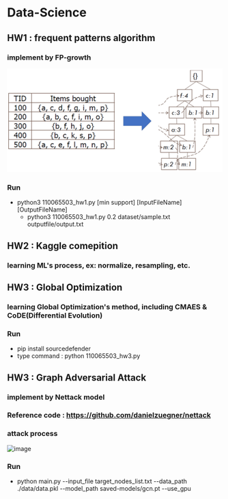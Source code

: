 # Data-Science

## HW1 : frequent patterns algorithm
### implement by FP-growth
![](https://github.com/youthink0/Data-Science/blob/master/HW1/FP-growth.png)
### Run
* python3 110065503_hw1.py [min support] [InputFileName] [OutputFileName] 
  * python3 110065503_hw1.py 0.2 dataset/sample.txt outputfile/output.txt

## HW2 : Kaggle comepition
### learning ML's process, ex: normalize, resampling, etc.

## HW3 : Global Optimization
### learning Global Optimization's method, including CMAES & CoDE(Differential Evolution)

### Run
* pip install sourcedefender
* type command : python 110065503_hw3.py

## HW3 : Graph Adversarial Attack
### implement by Nettack model
### Reference code : https://github.com/danielzuegner/nettack
### attack process
![image](https://user-images.githubusercontent.com/62932654/172207644-0a5d0f0a-735f-4c52-9523-d45d0b76653e.png)
### Run
* python main.py --input_file target_nodes_list.txt --data_path ./data/data.pkl --model_path saved-models/gcn.pt --use_gpu



